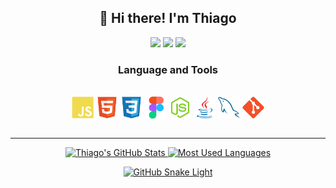 <h2 align="center">👋 Hi there! I'm Thiago </h2>

<div align="center"> 
  <a href="https://www.linkedin.com/in/dourado-thg/" target="_blank"><img src="https://img.shields.io/badge/-LinkedIn-%230077B5?style=for-the-badge&logo=linkedin&logoColor=white" target="_blank"></a> 
  <a href = "mailto:dourado.thg@gmail.com"><img src="https://img.shields.io/badge/-Gmail-%23333?style=for-the-badge&logo=gmail&logoColor=white" target="_blank"></a>
  <a href="https://twitter.com/thiago_odr" target="_blank"><img src="https://img.shields.io/badge/-Twitter-%230077B5?style=for-the-badge&logo=twitter&logoColor=white" target="_blank"></a>
  
  
</div>

<h3 align="center"> Language and Tools </h3>
<div align="center" style="display: inline_block"><br>
  <img align="center" alt="Thiago-Js" width="35" src="https://raw.githubusercontent.com/devicons/devicon/master/icons/javascript/javascript-plain.svg">
  <img align="center" alt="Thiago-HTML" width="35" src="https://raw.githubusercontent.com/devicons/devicon/master/icons/html5/html5-original.svg">
  <img align="center" alt="Thiago-CSS" width="35" src="https://raw.githubusercontent.com/devicons/devicon/master/icons/css3/css3-original.svg">
  <img align="center" alt="Thiago-CSS" width="35" src="https://raw.githubusercontent.com/devicons/devicon/master/icons/figma/figma-original.svg">
  <img align="center" alt="Thiago-Node" width="35" src="https://raw.githubusercontent.com/devicons/devicon/master/icons/nodejs/nodejs-original.svg">
  <img align="center" alt="Thiago-Java" width="35" src="https://raw.githubusercontent.com/devicons/devicon/master/icons/java/java-original.svg">
  <img align="center" alt="Thiago-MySQL" width="35" src="https://raw.githubusercontent.com/devicons/devicon/master/icons/mysql/mysql-original.svg">
  <img align="center" alt="Thiago-Git" width="35" src="https://raw.githubusercontent.com/devicons/devicon/master/icons/git/git-original.svg">
</div>

<br />

---

<div align="center">
  <a href="https://github.com/thiago-dr">
  <img  height="180rem" alt="Thiago's GitHub Stats" src="https://github-readme-stats.vercel.app/api?username=thiago-dr&show_icons=true&hide_border=false&title_color=6000AB&icon_color=6000AB&bg_color=0E0E0E&text_color=EDDDF9&border_color=6000AB" />
  <img  height="180rem" alt="Most Used Languages" src="https://github-readme-stats.vercel.app/api/top-langs/?username=thiago-dr&hide_title=true&card_width=288&title_color=6000AB&bg_color=0E0E0E&text_color=EDDDF9&border_color=6000AB" />

![GitHub Snake Light](https://github.com/thiago-dr/thiago-dr/blob/output/github-contribution-grid-snake.svg)
</div>
  

